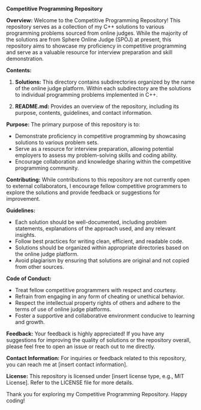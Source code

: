 **Competitive Programming Repository**

**Overview:**
Welcome to the Competitive Programming Repository! This repository serves as a collection of my C++ solutions to various programming problems sourced from online judges. While the majority of the solutions are from Sphere Online Judge (SPOJ) at present, this repository aims to showcase my proficiency in competitive programming and serve as a valuable resource for interview preparation and skill demonstration.

**Contents:**
1. **Solutions:** This directory contains subdirectories organized by the name of the online judge platform. Within each subdirectory are the solutions to individual programming problems implemented in C++.

2. **README.md:** Provides an overview of the repository, including its purpose, contents, guidelines, and contact information.

**Purpose:**
The primary purpose of this repository is to:
- Demonstrate proficiency in competitive programming by showcasing solutions to various problem sets.
- Serve as a resource for interview preparation, allowing potential employers to assess my problem-solving skills and coding ability.
- Encourage collaboration and knowledge sharing within the competitive programming community.

**Contributing:**
While contributions to this repository are not currently open to external collaborators, I encourage fellow competitive programmers to explore the solutions and provide feedback or suggestions for improvement.

**Guidelines:**
- Each solution should be well-documented, including problem statements, explanations of the approach used, and any relevant insights.
- Follow best practices for writing clean, efficient, and readable code.
- Solutions should be organized within appropriate directories based on the online judge platform.
- Avoid plagiarism by ensuring that solutions are original and not copied from other sources.

**Code of Conduct:**
- Treat fellow competitive programmers with respect and courtesy.
- Refrain from engaging in any form of cheating or unethical behavior.
- Respect the intellectual property rights of others and adhere to the terms of use of online judge platforms.
- Foster a supportive and collaborative environment conducive to learning and growth.

**Feedback:**
Your feedback is highly appreciated! If you have any suggestions for improving the quality of solutions or the repository overall, please feel free to open an issue or reach out to me directly.

**Contact Information:**
For inquiries or feedback related to this repository, you can reach me at [insert contact information].

**License:**
This repository is licensed under [insert license type, e.g., MIT License]. Refer to the LICENSE file for more details.

Thank you for exploring my Competitive Programming Repository. Happy coding!
